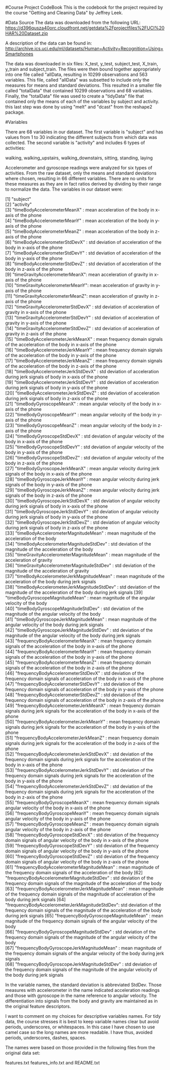 #Course Project CodeBook
 This is the codebook for the project required by the course "Getting and Cleaning Data" by Jeffrey Leek.
 
#Data Source
The data was downloaded from the following URL:
https://d396qusza40orc.cloudfront.net/getdata%2Fprojectfiles%2FUCI%20HAR%20Dataset.zip 

A description of the data can be found in:
http://archive.ics.uci.edu/ml/datasets/Human+Activity+Recognition+Using+Smartphones 

The data was downloaded in six files: X_test, y_test, subject_test, X_train, y_train and subject_train.
The files were then bound together appropriately into one file called "allData, resulting in 10299 observations and 563 variables.
This file, called "allData" was subsetted to include only the measures for means and standard deviations. This resulted in a smaller file called "totalData" that contained 10299 observations and 68 variables.
Finally, the "totalData" file was used to create a "tidyData" file that contained only the means of each of the variables by subject and activity. this last step was done by using "melt" and "dcast" from the reshape2 package.


#Variables

There are 68 variables in our dataset. 
The first variable is "subject" and has values from 1 to 30 indicating the different subjects from which data was collected.
The second variable is "activity" and includes 6 types of activities:
 
walking,
walking_upstairs,
walking_downstairs,
sitting,
standing,
laying

Accelerometer and gyroscope readings were analyzed for six types of activities. From the raw dataset, only the means and standard deviations where chosen, resulting in 66 different variables. 
There are no units for these measures as they are in fact ratios derived by dividing by their range to normalize the data. 
The variables in our dataset were:

 [1] "subject"                                      
 [2] "activity"                                     
 [3] "timeBodyAccelerometerMeanX"   : mean acceleration of the body in x-axis of the phone                
 [4] "timeBodyAccelerometerMeanY"   : mean acceleration of the body in y-axis of the phone                
 [5] "timeBodyAccelerometerMeanZ"   : mean acceleration of the body in z-axis of the phone             
 [6] "timeBodyAccelerometerStdDevX" : std deviation of acceleration of the body in x-axis of the phone              
 [7] "timeBodyAccelerometerStdDevY" : std deviation of acceleration of the body in y-axis of the phone                
 [8] "timeBodyAccelerometerStdDevZ" : std deviation of acceleration of the body in z-axis of the phone                
 [9] "timeGravityAccelerometerMeanX": mean acceleration of gravity in x-axis of the phone               
[10] "timeGravityAccelerometerMeanY": mean acceleration of gravity in y-axis of the phone                
[11] "timeGravityAccelerometerMeanZ": mean acceleration of gravity in z-axis of the phone               
[12] "timeGravityAccelerometerStdDevX"  : std deviation of acceleration of gravity in x-axis of the phone            
[13] "timeGravityAccelerometerStdDevY"  : std deviation of acceleration of gravity in y-axis of the phone           
[14] "timeGravityAccelerometerStdDevZ"  : std deviation of acceleration of gravity in z-axis of the phone            
[15] "timeBodyAccelerometerJerkMeanX"   : mean frequency domain signals of the acceleration of the body in x-axis of the phone            
[16] "timeBodyAccelerometerJerkMeanY"   : mean frequency domain signals of the acceleration of the body in y-axis of the phone            
[17] "timeBodyAccelerometerJerkMeanZ"   : mean frequency domain signals of the acceleration of the body in z-axis of the phone            
[18] "timeBodyAccelerometerJerkStdDevX" : std deviation of acceleration during jerk signals of body in x-axis of the phone            
[19] "timeBodyAccelerometerJerkStdDevY" : std deviation of acceleration during jerk signals of body in y-axis of the phone            
[20] "timeBodyAccelerometerJerkStdDevZ" : std deviation of acceleration during jerk signals of body in z-axis of the phone            
[21] "timeBodyGyroscopeMeanX"           : mean angular velocity of the body in x-axis of the phone            
[22] "timeBodyGyroscopeMeanY"           : mean angular velocity of the body in y-axis of the phone            
[23] "timeBodyGyroscopeMeanZ"           : mean angular velocity of the body in z-axis of the phone            
[24] "timeBodyGyroscopeStdDevX"         : std deviation of angular velocity of the body in x-axis of the phone            
[25] "timeBodyGyroscopeStdDevY"         : std deviation of angular velocity of the body in y-axis of the phone            
[26] "timeBodyGyroscopeStdDevZ"         : std deviation of angular velocity of the body in z-axis of the phone            
[27] "timeBodyGyroscopeJerkMeanX"       : mean angular velocity during jerk signals of the body in x-axis of the phone           
[28] "timeBodyGyroscopeJerkMeanY"       : mean angular velocity during jerk signals of the body in y-axis of the phone            
[29] "timeBodyGyroscopeJerkMeanZ"       : mean angular velocity during jerk signals of the body in z-axis of the phone            
[30] "timeBodyGyroscopeJerkStdDevX"     : std deviation of angular velocity during jerk signals of body in x-axis of the phone            
[31] "timeBodyGyroscopeJerkStdDevY"     : std deviation of angular velocity during jerk signals of body in y-axis of the phone            
[32] "timeBodyGyroscopeJerkStdDevZ"     : std deviation of angular velocity during jerk signals of body in z-axis of the phone            
[33] "timeBodyAccelerometerMagnitudeMean"       : mean magnitude of the acceleration of the body         
[34] "timeBodyAccelerometerMagnitudeStdDev"     : std deviation of the magnitude of the acceleration of the body       
[35] "timeGravityAccelerometerMagnitudeMean"    : mean magnitude of the acceleration of gravity      
[36] "timeGravityAccelerometerMagnitudeStdDev"  : std deviation of the magnitude of the acceleration of gravity     
[37] "timeBodyAccelerometerJerkMagnitudeMean"   : mean magnitude of the acceleration of the body during jerk signals    
[38] "timeBodyAccelerometerJerkMagnitudeStdDev" : std deviation of the magnitude of the acceleration of the body during jerk signals 
[39] "timeBodyGyroscopeMagnitudeMean"   :  mean magnitude of the angular velocity of the body         
[40] "timeBodyGyroscopeMagnitudeStdDev" :  std deviation of the magnitude of the angular velocity of the body         
[41] "timeBodyGyroscopeJerkMagnitudeMean" : mean magnitude of the angular velocity of the body during jerk signals        
[42] "timeBodyGyroscopeJerkMagnitudeStdDev" :  std deviation of the magnitude of the angular velocity of the body during jerk signals       
[43] "frequencyBodyAccelerometerMeanX"   : mean frequency domain signals of the acceleration of the body in x-axis of the phone            
[44] "frequencyBodyAccelerometerMeanY"   : mean frequency domain signals of the acceleration of the body in y-axis of the phone           
[45] "frequencyBodyAccelerometerMeanZ"   : mean frequency domain signals of the acceleration of the body in z-axis of the phone           
[46] "frequencyBodyAccelerometerStdDevX" : std deviation of the frequency domain signals of acceleration of the body in x-axis of the phone           
[47] "frequencyBodyAccelerometerStdDevY" : std deviation of the frequency domain signals of acceleration of the body in y-axis of the phone           
[48] "frequencyBodyAccelerometerStdDevZ" : std deviation of the frequency domain signals of acceleration of the body in z-axis of the phone           
[49] "frequencyBodyAccelerometerJerkMeanX"  : mean frequency domain signals during jerk signals for the acceleration of the body in x-axis of the phone        
[50] "frequencyBodyAccelerometerJerkMeanY" : mean frequency domain signals during jerk signals for the acceleration of the body in y-axis of the phone         
[51] "frequencyBodyAccelerometerJerkMeanZ"  : mean frequency domain signals during jerk signals for the acceleration of the body in z-axis of the phone        
[52] "frequencyBodyAccelerometerJerkStdDevX" : std deviation of the frequency domain signals during jerk signals for the acceleration of the body in x-axis of the phone       
[53] "frequencyBodyAccelerometerJerkStdDevY" : std deviation of the frequency domain signals during jerk signals for the acceleration of the body in y-axis of the phone       
[54] "frequencyBodyAccelerometerJerkStdDevZ" : std deviation of the frequency domain signals during jerk signals for the acceleration of the body in z-axis of the phone       
[55] "frequencyBodyGyroscopeMeanX"   : mean frequency domain signals angular velocity of the body in x-axis of the phone               
[56] "frequencyBodyGyroscopeMeanY"   : mean frequency domain signals angular velocity of the body in y-axis of the phone               
[57] "frequencyBodyGyroscopeMeanZ"    : mean frequency domain signals angular velocity of the body in z-axis of the phone              
[58] "frequencyBodyGyroscopeStdDevX"  : std deviation of the frequency domain signals of angular velocity of the body in x-axis of the phone              
[59] "frequencyBodyGyroscopeStdDevY"  : std deviation of the frequency domain signals of angular velocity of the body in y-axis of the phone              
[60] "frequencyBodyGyroscopeStdDevZ"  : std deviation of the frequency domain signals of angular velocity of the body in z-axis of the phone              
[61] "frequencyBodyAccelerometerMagnitudeMean"     : mean magnitude of the frequency domain signals of the acceleration of the body 
[62] "frequencyBodyAccelerometerMagnitudeStdDev"   : std deviation of the frequency domain signals of the magnitude of the acceleration of the body 
[63] "frequencyBodyAccelerometerJerkMagnitudeMean" : mean magnitude of the frequency domain signals of the magnitude of acceleration of the body during jerk signals 
[64] "frequencyBodyAccelerometerJerkMagnitudeStdDev": std deviation of the frequency domain signals of the magnitude of the acceleration of the body during jerk signals
[65] "frequencyBodyGyroscopeMagnitudeMean"      : mean magnitude of the frequency domain signals of the angular velocity of the body    
[66] "frequencyBodyGyroscopeMagnitudeStdDev"    : std deviation of the frequency domain signals of the magnitude of the angular velocity of the body    
[67] "frequencyBodyGyroscopeJerkMagnitudeMean"  : mean magnitude of the frequency domain signals of the angular velocity of the body during jerk signals    
[68] "frequencyBodyGyroscopeJerkMagnitudeStdDev" : std deviation of the frequency domain signals of the magnitude of the angular velocity of the body during jerk signals

In the variable names, the standard deviation is abbreviated StdDev. Those measures with accelerometer in the name indicated acceleration readings and those with gyroscope in the name reference to angular velocity. The differentiation into signals from the body and gravity are maintained as in the original feature descriptors. 

I want to comment on my choices for descriptive variables names. For tidy data, the course stresses it is best to keep variable names clear but avoid periods, underscores, or whitespaces. In this case I have chosen to use camel case so the long names are more readable. I have thus, avoided periods, underscores, dashes, spaces.

The names were based on those provided in the following files from the original data set:

features.txt
features_info.txt and
README.txt












































